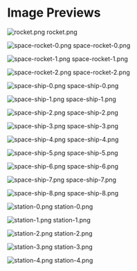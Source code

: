 # Image Previews

![rocket.png](rocket.png) rocket.png

![space-rocket-0.png](space-rocket-0.png) space-rocket-0.png

![space-rocket-1.png](space-rocket-1.png) space-rocket-1.png

![space-rocket-2.png](space-rocket-2.png) space-rocket-2.png

![space-ship-0.png](space-ship-0.png) space-ship-0.png

![space-ship-1.png](space-ship-1.png) space-ship-1.png

![space-ship-2.png](space-ship-2.png) space-ship-2.png

![space-ship-3.png](space-ship-3.png) space-ship-3.png

![space-ship-4.png](space-ship-4.png) space-ship-4.png

![space-ship-5.png](space-ship-5.png) space-ship-5.png

![space-ship-6.png](space-ship-6.png) space-ship-6.png

![space-ship-7.png](space-ship-7.png) space-ship-7.png

![space-ship-8.png](space-ship-8.png) space-ship-8.png

![station-0.png](station-0.png) station-0.png

![station-1.png](station-1.png) station-1.png

![station-2.png](station-2.png) station-2.png

![station-3.png](station-3.png) station-3.png

![station-4.png](station-4.png) station-4.png

